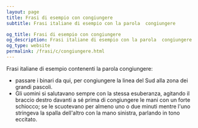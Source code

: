 ```yaml
---
layout: page
title: Frasi di esempio con congiungere 
subtitle: Frasi italiane di esempio con la parola  congiungere

og_title: Frasi di esempio con congiungere 
og_description: Frasi italiane di esempio con la parola  congiungere
og_type: website
permalink: /frasi/c/congiungere.html
---
```


Frasi italiane di esempio contenenti la parola congiungere:


- passare i binari da qui, per congiungere la linea del Sud alla zona dei grandi pascoli.
- Gli uomini si salutavano sempre con la stessa esuberanza, agitando il braccio destro davanti a sé prima di congiungere le mani con un forte schiocco; se le scuotevano per almeno uno o due minuti mentre l'uno stringeva la spalla dell'altro con la mano sinistra, parlando in tono eccitato.

